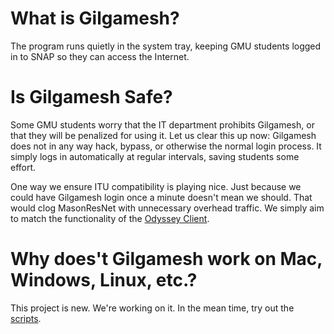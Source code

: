 # What is Gilgamesh? #

The program runs quietly in the system tray, keeping GMU students logged in to SNAP so they can access the Internet.

# Is Gilgamesh Safe? #

Some GMU students worry that the IT department prohibits Gilgamesh, or that they will be penalized for using it. Let us clear this up now: Gilgamesh does not in any way hack, bypass, or otherwise the normal login process. It simply logs in automatically at regular intervals, saving students some effort.

One way we ensure ITU compatibility is playing nice. Just because we could have Gilgamesh login once a minute doesn't mean we should. That would clog MasonResNet with unnecessary overhead traffic. We simply aim to match the functionality of the [Odyssey Client](http://itusupport.gmu.edu/downloads/index.asp).

# Why does't Gilgamesh work on Mac, Windows, Linux, etc.? #

This project is new. We're working on it. In the mean time, try out the [scripts](http://code.google.com/p/gilgamesh-applet/source/browse/#svn/trunk/scripts).